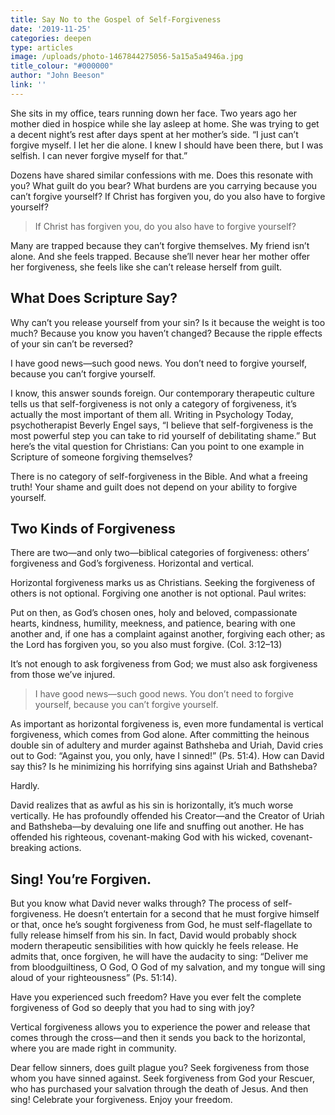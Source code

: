 ```yaml
---
title: Say No to the Gospel of Self-Forgiveness
date: '2019-11-25'
categories: deepen
type: articles
image: /uploads/photo-1467844275056-5a15a5a4946a.jpg
title_colour: "#000000"
author: "John Beeson"
link: ''
---
```

She sits in my office, tears running down her face. Two years ago her mother died in hospice while she lay asleep at home. She was trying to get a decent night’s rest after days spent at her mother’s side. “I just can’t forgive myself. I let her die alone. I knew I should have been there, but I was selfish. I can never forgive myself for that.” 

Dozens have shared similar confessions with me. Does this resonate with you? What guilt do you bear? What burdens are you carrying because you can’t forgive yourself? If Christ has forgiven you, do you also have to forgive yourself?



> If Christ has forgiven you, do you also have to forgive yourself?

  

Many are trapped because they can’t forgive themselves. My friend isn’t alone. And she feels trapped. Because she’ll never hear her mother offer her forgiveness, she feels like she can’t release herself from guilt. 

## What Does Scripture Say?  

Why can’t you release yourself from your sin? Is it because the weight is too much? Because you know you haven’t changed? Because the ripple effects of your sin can’t be reversed? 

I have good news—such good news. You don’t need to forgive yourself, because you can’t forgive yourself. 

I know, this answer sounds foreign. Our contemporary therapeutic culture tells us that self-forgiveness is not only a category of forgiveness, it’s actually the most important of them all. Writing in Psychology Today, psychotherapist Beverly Engel says, “I believe that self-forgiveness is the most powerful step you can take to rid yourself of debilitating shame.” But here’s the vital question for Christians: Can you point to one example in Scripture of someone forgiving themselves? 

There is no category of self-forgiveness in the Bible. And what a freeing truth! Your shame and guilt does not depend on your ability to forgive yourself. 

## Two Kinds of Forgiveness

There are two—and only two—biblical categories of forgiveness: others’ forgiveness and God’s forgiveness. Horizontal and vertical. 

Horizontal forgiveness marks us as Christians. Seeking the forgiveness of others is not optional. Forgiving one another is not optional. Paul writes: 

Put on then, as God’s chosen ones, holy and beloved, compassionate hearts, kindness, humility, meekness, and patience, bearing with one another and, if one has a complaint against another, forgiving each other; as the Lord has forgiven you, so you also must forgive. (Col. 3:12–13) 

It’s not enough to ask forgiveness from God; we must also ask forgiveness from those we’ve injured. 

> I have good news—such good news. You don’t need to forgive yourself, because you can’t forgive yourself.

  

As important as horizontal forgiveness is, even more fundamental is vertical forgiveness, which comes from God alone. After committing the heinous double sin of adultery and murder against Bathsheba and Uriah, David cries out to God: “Against you, you only, have I sinned!” (Ps. 51:4). How can David say this? Is he minimizing his horrifying sins against Uriah and Bathsheba? 

Hardly. 

David realizes that as awful as his sin is horizontally, it’s much worse vertically. He has profoundly offended his Creator—and the Creator of Uriah and Bathsheba—by devaluing one life and snuffing out another. He has offended his righteous, covenant-making God with his wicked, covenant-breaking actions. 

## Sing! You’re Forgiven.

But you know what David never walks through? The process of self-forgiveness. He doesn’t entertain for a second that he must forgive himself or that, once he’s sought forgiveness from God, he must self-flagellate to fully release himself from his sin. In fact, David would probably shock modern therapeutic sensibilities with how quickly he feels release. He admits that, once forgiven, he will have the audacity to sing: “Deliver me from bloodguiltiness, O God, O God of my salvation, and my tongue will sing aloud of your righteousness” (Ps. 51:14). 

Have you experienced such freedom? Have you ever felt the complete forgiveness of God so deeply that you had to sing with joy? 

Vertical forgiveness allows you to experience the power and release that comes through the cross—and then it sends you back to the horizontal, where you are made right in community. 

Dear fellow sinners, does guilt plague you? Seek forgiveness from those whom you have sinned against. Seek forgiveness from God your Rescuer, who has purchased your salvation through the death of Jesus. And then sing! Celebrate your forgiveness. Enjoy your freedom.
